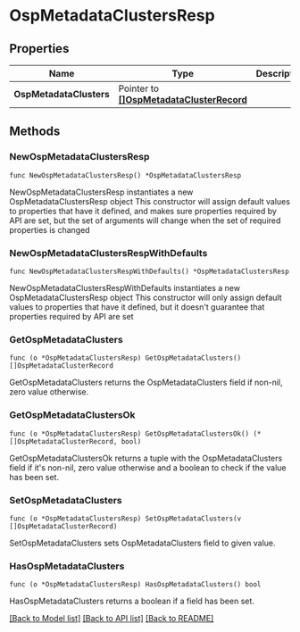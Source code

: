 # OspMetadataClustersResp

## Properties

Name | Type | Description | Notes
------------ | ------------- | ------------- | -------------
**OspMetadataClusters** | Pointer to [**[]OspMetadataClusterRecord**](OspMetadataClusterRecord.md) |  | [optional] 

## Methods

### NewOspMetadataClustersResp

`func NewOspMetadataClustersResp() *OspMetadataClustersResp`

NewOspMetadataClustersResp instantiates a new OspMetadataClustersResp object
This constructor will assign default values to properties that have it defined,
and makes sure properties required by API are set, but the set of arguments
will change when the set of required properties is changed

### NewOspMetadataClustersRespWithDefaults

`func NewOspMetadataClustersRespWithDefaults() *OspMetadataClustersResp`

NewOspMetadataClustersRespWithDefaults instantiates a new OspMetadataClustersResp object
This constructor will only assign default values to properties that have it defined,
but it doesn't guarantee that properties required by API are set

### GetOspMetadataClusters

`func (o *OspMetadataClustersResp) GetOspMetadataClusters() []OspMetadataClusterRecord`

GetOspMetadataClusters returns the OspMetadataClusters field if non-nil, zero value otherwise.

### GetOspMetadataClustersOk

`func (o *OspMetadataClustersResp) GetOspMetadataClustersOk() (*[]OspMetadataClusterRecord, bool)`

GetOspMetadataClustersOk returns a tuple with the OspMetadataClusters field if it's non-nil, zero value otherwise
and a boolean to check if the value has been set.

### SetOspMetadataClusters

`func (o *OspMetadataClustersResp) SetOspMetadataClusters(v []OspMetadataClusterRecord)`

SetOspMetadataClusters sets OspMetadataClusters field to given value.

### HasOspMetadataClusters

`func (o *OspMetadataClustersResp) HasOspMetadataClusters() bool`

HasOspMetadataClusters returns a boolean if a field has been set.


[[Back to Model list]](../README.md#documentation-for-models) [[Back to API list]](../README.md#documentation-for-api-endpoints) [[Back to README]](../README.md)


